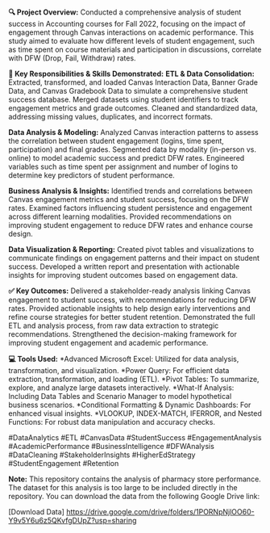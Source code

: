 **🔍 Project Overview:**
Conducted a comprehensive analysis of student success in Accounting courses for Fall 2022, focusing on the impact of engagement through Canvas interactions on academic performance. This study aimed to evaluate how different levels of student engagement, such as time spent on course materials and participation in discussions, correlate with DFW (Drop, Fail, Withdraw) rates.

**🧠 Key Responsibilities & Skills Demonstrated:**
**ETL & Data Consolidation:**
Extracted, transformed, and loaded Canvas Interaction Data, Banner Grade Data, and Canvas Gradebook Data to simulate a comprehensive student success database.
Merged datasets using student identifiers to track engagement metrics and grade outcomes.
Cleaned and standardized data, addressing missing values, duplicates, and incorrect formats.

**Data Analysis & Modeling:**
Analyzed Canvas interaction patterns to assess the correlation between student engagement (logins, time spent, participation) and final grades.
Segmented data by modality (in-person vs. online) to model academic success and predict DFW rates.
Engineered variables such as time spent per assignment and number of logins to determine key predictors of student performance.

**Business Analysis & Insights:**
Identified trends and correlations between Canvas engagement metrics and student success, focusing on the DFW rates.
Examined factors influencing student persistence and engagement across different learning modalities.
Provided recommendations on improving student engagement to reduce DFW rates and enhance course design.

**Data Visualization & Reporting:**
Created pivot tables and visualizations to communicate findings on engagement patterns and their impact on student success.
Developed a written report and presentation with actionable insights for improving student outcomes based on engagement data.

**✅ Key Outcomes:**
Delivered a stakeholder-ready analysis linking Canvas engagement to student success, with recommendations for reducing DFW rates.
Provided actionable insights to help design early interventions and refine course strategies for better student retention.
Demonstrated the full ETL and analysis process, from raw data extraction to strategic recommendations.
Strengthened the decision-making framework for improving student engagement and academic performance.

**💻 Tools Used:**
*Advanced Microsoft Excel: Utilized for data analysis, transformation, and visualization.
*Power Query: For efficient data extraction, transformation, and loading (ETL).
*Pivot Tables: To summarize, explore, and analyze large datasets interactively.
*What-If Analysis: Including Data Tables and Scenario Manager to model hypothetical business scenarios.
*Conditional Formatting & Dynamic Dashboards: For enhanced visual insights.
*VLOOKUP, INDEX-MATCH, IFERROR, and Nested Functions: For robust data manipulation and accuracy checks.

#DataAnalytics #ETL #CanvasData #StudentSuccess #EngagementAnalysis #AcademicPerformance #BusinessIntelligence #DFWAnalysis #DataCleaning #StakeholderInsights #HigherEdStrategy #StudentEngagement #Retention

**Note:**
This repository contains the analysis of pharmacy store performance. The dataset for this analysis is too large to be included directly in the repository. You can download the data from the following Google Drive link:

[Download Data] https://drive.google.com/drive/folders/1PORNpNjlOO60-Y9v5Y6u6z5QKvfgDUpZ?usp=sharing

